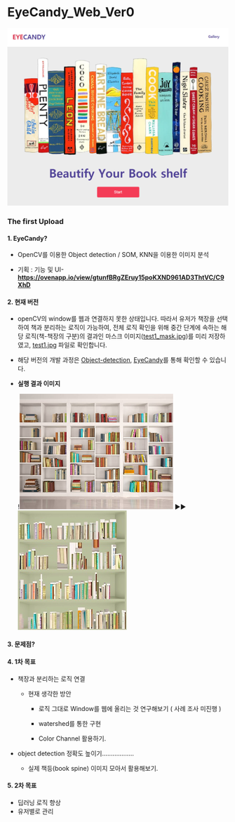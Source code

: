 # EyeCandy_Web_Ver0

![EyeCandy](https://github.com/arara90/images/blob/master/fleshwoman/EyeCandy_main.png?raw=true)



### The first Upload

#### 1.   EyeCandy?

- OpenCV를 이용한 Object detection / SOM, KNN을 이용한 이미지 분석

- 기획 :  기능 및 UI- **https://ovenapp.io/view/gtunfBRgZEruy15poKXND961AD3ThtVC/C9XhD**

  

#### 2. 현재 버전

- openCV의 window를 웹과 연결하지 못한 상태입니다. 따라서 유저가 책장을 선택하여 책과 분리하는 로직이 가능하여, 전체 로직 확인을 위해 중간 단계에 속하는 해당 로직(책-책장의 구분)의 결과인 마스크 이미지([test1_mask.jpg](https://github.com/flashwoman/EyeCandy_Web/blob/master/CandyMaker/img/masks/test1_mask.jpg))를 미리 저장하였고, [test1.jpg](https://github.com/flashwoman/EyeCandy_Web/blob/master/media/origin/test1.jpg) 파일로 확인합니다.

- 해당 버전의 개발 과정은 [Object-detection](https://github.com/flashwoman/EyeCandy), [EyeCandy](https://github.com/flashwoman/EyeCandy)를 통해 확인할 수 있습니다.

- **실행 결과 이미지**

  !<img src="https://github.com/flashwoman/EyeCandy_Web/blob/master/media/origin/test1.jpg?raw=true" style="width:350px">  ▶▶   <img src="https://github.com/flashwoman/EyeCandy_Web/blob/master/media/output/output_test1.jpg?raw=true">

  

#### 3. 문제점?



#### 4. 1차 목표

- 책장과 분리하는 로직 연결

  - 현재 생각한 방안

    - 로직 그대로 Window를 웹에 올리는 것 연구해보기 ( 사례 조사 미진행 )

    - watershed를 통한 구현

    - Color Channel 활용하기.

      

- object detection 정확도 높이기..................

  - 실제 책등(book spine) 이미지 모아서 활용해보기.

    



#### 5. 2차 목표

- 딥러닝 로직 향상
- 유저별로 관리